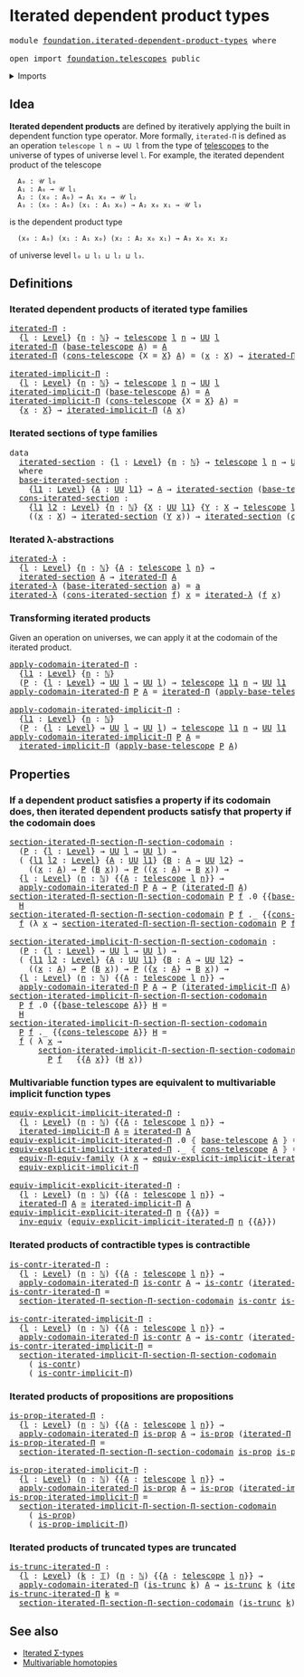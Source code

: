 # Iterated dependent product types

<pre class="Agda"><a id="45" class="Keyword">module</a> <a id="52" href="foundation.iterated-dependent-product-types.html" class="Module">foundation.iterated-dependent-product-types</a> <a id="96" class="Keyword">where</a>

<a id="103" class="Keyword">open</a> <a id="108" class="Keyword">import</a> <a id="115" href="foundation.telescopes.html" class="Module">foundation.telescopes</a> <a id="137" class="Keyword">public</a>
</pre>
<details><summary>Imports</summary>

<pre class="Agda"><a id="194" class="Keyword">open</a> <a id="199" class="Keyword">import</a> <a id="206" href="elementary-number-theory.natural-numbers.html" class="Module">elementary-number-theory.natural-numbers</a>

<a id="248" class="Keyword">open</a> <a id="253" class="Keyword">import</a> <a id="260" href="foundation.implicit-function-types.html" class="Module">foundation.implicit-function-types</a>
<a id="295" class="Keyword">open</a> <a id="300" class="Keyword">import</a> <a id="307" href="foundation.universe-levels.html" class="Module">foundation.universe-levels</a>

<a id="335" class="Keyword">open</a> <a id="340" class="Keyword">import</a> <a id="347" href="foundation-core.contractible-types.html" class="Module">foundation-core.contractible-types</a>
<a id="382" class="Keyword">open</a> <a id="387" class="Keyword">import</a> <a id="394" href="foundation-core.equivalences.html" class="Module">foundation-core.equivalences</a>
<a id="423" class="Keyword">open</a> <a id="428" class="Keyword">import</a> <a id="435" href="foundation-core.functoriality-dependent-function-types.html" class="Module">foundation-core.functoriality-dependent-function-types</a>
<a id="490" class="Keyword">open</a> <a id="495" class="Keyword">import</a> <a id="502" href="foundation-core.propositions.html" class="Module">foundation-core.propositions</a>
<a id="531" class="Keyword">open</a> <a id="536" class="Keyword">import</a> <a id="543" href="foundation-core.truncated-types.html" class="Module">foundation-core.truncated-types</a>
<a id="575" class="Keyword">open</a> <a id="580" class="Keyword">import</a> <a id="587" href="foundation-core.truncation-levels.html" class="Module">foundation-core.truncation-levels</a>
</pre>
</details>

## Idea

**Iterated dependent products** are defined by iteratively applying the built in
dependent function type operator. More formally, `iterated-Π` is defined as an
operation `telescope l n → UU l` from the type of
[telescopes](foundation.telescopes.md) to the universe of types of universe
level `l`. For example, the iterated dependent product of the telescope

```text
  A₀ : 𝒰 l₀
  A₁ : A₀ → 𝒰 l₁
  A₂ : (x₀ : A₀) → A₁ x₀ → 𝒰 l₂
  A₃ : (x₀ : A₀) (x₁ : A₁ x₀) → A₂ x₀ x₁ → 𝒰 l₃
```

is the dependent product type

```text
  (x₀ : A₀) (x₁ : A₁ x₀) (x₂ : A₂ x₀ x₁) → A₃ x₀ x₁ x₂
```

of universe level `l₀ ⊔ l₁ ⊔ l₂ ⊔ l₃`.

## Definitions

### Iterated dependent products of iterated type families

<pre class="Agda"><a id="iterated-Π"></a><a id="1350" href="foundation.iterated-dependent-product-types.html#1350" class="Function">iterated-Π</a> <a id="1361" class="Symbol">:</a>
  <a id="1365" class="Symbol">{</a><a id="1366" href="foundation.iterated-dependent-product-types.html#1366" class="Bound">l</a> <a id="1368" class="Symbol">:</a> <a id="1370" href="Agda.Primitive.html#742" class="Postulate">Level</a><a id="1375" class="Symbol">}</a> <a id="1377" class="Symbol">{</a><a id="1378" href="foundation.iterated-dependent-product-types.html#1378" class="Bound">n</a> <a id="1380" class="Symbol">:</a> <a id="1382" href="elementary-number-theory.natural-numbers.html#732" class="Datatype">ℕ</a><a id="1383" class="Symbol">}</a> <a id="1385" class="Symbol">→</a> <a id="1387" href="foundation.telescopes.html#1261" class="Datatype">telescope</a> <a id="1397" href="foundation.iterated-dependent-product-types.html#1366" class="Bound">l</a> <a id="1399" href="foundation.iterated-dependent-product-types.html#1378" class="Bound">n</a> <a id="1401" class="Symbol">→</a> <a id="1403" href="Agda.Primitive.html#388" class="Primitive">UU</a> <a id="1406" href="foundation.iterated-dependent-product-types.html#1366" class="Bound">l</a>
<a id="1408" href="foundation.iterated-dependent-product-types.html#1350" class="Function">iterated-Π</a> <a id="1419" class="Symbol">(</a><a id="1420" href="foundation.telescopes.html#1305" class="InductiveConstructor">base-telescope</a> <a id="1435" href="foundation.iterated-dependent-product-types.html#1435" class="Bound">A</a><a id="1436" class="Symbol">)</a> <a id="1438" class="Symbol">=</a> <a id="1440" href="foundation.iterated-dependent-product-types.html#1435" class="Bound">A</a>
<a id="1442" href="foundation.iterated-dependent-product-types.html#1350" class="Function">iterated-Π</a> <a id="1453" class="Symbol">(</a><a id="1454" href="foundation.telescopes.html#1366" class="InductiveConstructor">cons-telescope</a> <a id="1469" class="Symbol">{</a><a id="1470" class="Argument">X</a> <a id="1472" class="Symbol">=</a> <a id="1474" href="foundation.iterated-dependent-product-types.html#1474" class="Bound">X</a><a id="1475" class="Symbol">}</a> <a id="1477" href="foundation.iterated-dependent-product-types.html#1477" class="Bound">A</a><a id="1478" class="Symbol">)</a> <a id="1480" class="Symbol">=</a> <a id="1482" class="Symbol">(</a><a id="1483" href="foundation.iterated-dependent-product-types.html#1483" class="Bound">x</a> <a id="1485" class="Symbol">:</a> <a id="1487" href="foundation.iterated-dependent-product-types.html#1474" class="Bound">X</a><a id="1488" class="Symbol">)</a> <a id="1490" class="Symbol">→</a> <a id="1492" href="foundation.iterated-dependent-product-types.html#1350" class="Function">iterated-Π</a> <a id="1503" class="Symbol">(</a><a id="1504" href="foundation.iterated-dependent-product-types.html#1477" class="Bound">A</a> <a id="1506" href="foundation.iterated-dependent-product-types.html#1483" class="Bound">x</a><a id="1507" class="Symbol">)</a>

<a id="iterated-implicit-Π"></a><a id="1510" href="foundation.iterated-dependent-product-types.html#1510" class="Function">iterated-implicit-Π</a> <a id="1530" class="Symbol">:</a>
  <a id="1534" class="Symbol">{</a><a id="1535" href="foundation.iterated-dependent-product-types.html#1535" class="Bound">l</a> <a id="1537" class="Symbol">:</a> <a id="1539" href="Agda.Primitive.html#742" class="Postulate">Level</a><a id="1544" class="Symbol">}</a> <a id="1546" class="Symbol">{</a><a id="1547" href="foundation.iterated-dependent-product-types.html#1547" class="Bound">n</a> <a id="1549" class="Symbol">:</a> <a id="1551" href="elementary-number-theory.natural-numbers.html#732" class="Datatype">ℕ</a><a id="1552" class="Symbol">}</a> <a id="1554" class="Symbol">→</a> <a id="1556" href="foundation.telescopes.html#1261" class="Datatype">telescope</a> <a id="1566" href="foundation.iterated-dependent-product-types.html#1535" class="Bound">l</a> <a id="1568" href="foundation.iterated-dependent-product-types.html#1547" class="Bound">n</a> <a id="1570" class="Symbol">→</a> <a id="1572" href="Agda.Primitive.html#388" class="Primitive">UU</a> <a id="1575" href="foundation.iterated-dependent-product-types.html#1535" class="Bound">l</a>
<a id="1577" href="foundation.iterated-dependent-product-types.html#1510" class="Function">iterated-implicit-Π</a> <a id="1597" class="Symbol">(</a><a id="1598" href="foundation.telescopes.html#1305" class="InductiveConstructor">base-telescope</a> <a id="1613" href="foundation.iterated-dependent-product-types.html#1613" class="Bound">A</a><a id="1614" class="Symbol">)</a> <a id="1616" class="Symbol">=</a> <a id="1618" href="foundation.iterated-dependent-product-types.html#1613" class="Bound">A</a>
<a id="1620" href="foundation.iterated-dependent-product-types.html#1510" class="Function">iterated-implicit-Π</a> <a id="1640" class="Symbol">(</a><a id="1641" href="foundation.telescopes.html#1366" class="InductiveConstructor">cons-telescope</a> <a id="1656" class="Symbol">{</a><a id="1657" class="Argument">X</a> <a id="1659" class="Symbol">=</a> <a id="1661" href="foundation.iterated-dependent-product-types.html#1661" class="Bound">X</a><a id="1662" class="Symbol">}</a> <a id="1664" href="foundation.iterated-dependent-product-types.html#1664" class="Bound">A</a><a id="1665" class="Symbol">)</a> <a id="1667" class="Symbol">=</a>
  <a id="1671" class="Symbol">{</a><a id="1672" href="foundation.iterated-dependent-product-types.html#1672" class="Bound">x</a> <a id="1674" class="Symbol">:</a> <a id="1676" href="foundation.iterated-dependent-product-types.html#1661" class="Bound">X</a><a id="1677" class="Symbol">}</a> <a id="1679" class="Symbol">→</a> <a id="1681" href="foundation.iterated-dependent-product-types.html#1510" class="Function">iterated-implicit-Π</a> <a id="1701" class="Symbol">(</a><a id="1702" href="foundation.iterated-dependent-product-types.html#1664" class="Bound">A</a> <a id="1704" href="foundation.iterated-dependent-product-types.html#1672" class="Bound">x</a><a id="1705" class="Symbol">)</a>
</pre>
### Iterated sections of type families

<pre class="Agda"><a id="1760" class="Keyword">data</a>
  <a id="iterated-section"></a><a id="1767" href="foundation.iterated-dependent-product-types.html#1767" class="Datatype">iterated-section</a> <a id="1784" class="Symbol">:</a> <a id="1786" class="Symbol">{</a><a id="1787" href="foundation.iterated-dependent-product-types.html#1787" class="Bound">l</a> <a id="1789" class="Symbol">:</a> <a id="1791" href="Agda.Primitive.html#742" class="Postulate">Level</a><a id="1796" class="Symbol">}</a> <a id="1798" class="Symbol">{</a><a id="1799" href="foundation.iterated-dependent-product-types.html#1799" class="Bound">n</a> <a id="1801" class="Symbol">:</a> <a id="1803" href="elementary-number-theory.natural-numbers.html#732" class="Datatype">ℕ</a><a id="1804" class="Symbol">}</a> <a id="1806" class="Symbol">→</a> <a id="1808" href="foundation.telescopes.html#1261" class="Datatype">telescope</a> <a id="1818" href="foundation.iterated-dependent-product-types.html#1787" class="Bound">l</a> <a id="1820" href="foundation.iterated-dependent-product-types.html#1799" class="Bound">n</a> <a id="1822" class="Symbol">→</a> <a id="1824" href="Agda.Primitive.html#512" class="Primitive">UUω</a>
  <a id="1830" class="Keyword">where</a>
  <a id="iterated-section.base-iterated-section"></a><a id="1838" href="foundation.iterated-dependent-product-types.html#1838" class="InductiveConstructor">base-iterated-section</a> <a id="1860" class="Symbol">:</a>
    <a id="1866" class="Symbol">{</a><a id="1867" href="foundation.iterated-dependent-product-types.html#1867" class="Bound">l1</a> <a id="1870" class="Symbol">:</a> <a id="1872" href="Agda.Primitive.html#742" class="Postulate">Level</a><a id="1877" class="Symbol">}</a> <a id="1879" class="Symbol">{</a><a id="1880" href="foundation.iterated-dependent-product-types.html#1880" class="Bound">A</a> <a id="1882" class="Symbol">:</a> <a id="1884" href="Agda.Primitive.html#388" class="Primitive">UU</a> <a id="1887" href="foundation.iterated-dependent-product-types.html#1867" class="Bound">l1</a><a id="1889" class="Symbol">}</a> <a id="1891" class="Symbol">→</a> <a id="1893" href="foundation.iterated-dependent-product-types.html#1880" class="Bound">A</a> <a id="1895" class="Symbol">→</a> <a id="1897" href="foundation.iterated-dependent-product-types.html#1767" class="Datatype">iterated-section</a> <a id="1914" class="Symbol">(</a><a id="1915" href="foundation.telescopes.html#1305" class="InductiveConstructor">base-telescope</a> <a id="1930" href="foundation.iterated-dependent-product-types.html#1880" class="Bound">A</a><a id="1931" class="Symbol">)</a>
  <a id="iterated-section.cons-iterated-section"></a><a id="1935" href="foundation.iterated-dependent-product-types.html#1935" class="InductiveConstructor">cons-iterated-section</a> <a id="1957" class="Symbol">:</a>
    <a id="1963" class="Symbol">{</a><a id="1964" href="foundation.iterated-dependent-product-types.html#1964" class="Bound">l1</a> <a id="1967" href="foundation.iterated-dependent-product-types.html#1967" class="Bound">l2</a> <a id="1970" class="Symbol">:</a> <a id="1972" href="Agda.Primitive.html#742" class="Postulate">Level</a><a id="1977" class="Symbol">}</a> <a id="1979" class="Symbol">{</a><a id="1980" href="foundation.iterated-dependent-product-types.html#1980" class="Bound">n</a> <a id="1982" class="Symbol">:</a> <a id="1984" href="elementary-number-theory.natural-numbers.html#732" class="Datatype">ℕ</a><a id="1985" class="Symbol">}</a> <a id="1987" class="Symbol">{</a><a id="1988" href="foundation.iterated-dependent-product-types.html#1988" class="Bound">X</a> <a id="1990" class="Symbol">:</a> <a id="1992" href="Agda.Primitive.html#388" class="Primitive">UU</a> <a id="1995" href="foundation.iterated-dependent-product-types.html#1964" class="Bound">l1</a><a id="1997" class="Symbol">}</a> <a id="1999" class="Symbol">{</a><a id="2000" href="foundation.iterated-dependent-product-types.html#2000" class="Bound">Y</a> <a id="2002" class="Symbol">:</a> <a id="2004" href="foundation.iterated-dependent-product-types.html#1988" class="Bound">X</a> <a id="2006" class="Symbol">→</a> <a id="2008" href="foundation.telescopes.html#1261" class="Datatype">telescope</a> <a id="2018" href="foundation.iterated-dependent-product-types.html#1967" class="Bound">l2</a> <a id="2021" href="foundation.iterated-dependent-product-types.html#1980" class="Bound">n</a><a id="2022" class="Symbol">}</a> <a id="2024" class="Symbol">→</a>
    <a id="2030" class="Symbol">((</a><a id="2032" href="foundation.iterated-dependent-product-types.html#2032" class="Bound">x</a> <a id="2034" class="Symbol">:</a> <a id="2036" href="foundation.iterated-dependent-product-types.html#1988" class="Bound">X</a><a id="2037" class="Symbol">)</a> <a id="2039" class="Symbol">→</a> <a id="2041" href="foundation.iterated-dependent-product-types.html#1767" class="Datatype">iterated-section</a> <a id="2058" class="Symbol">(</a><a id="2059" href="foundation.iterated-dependent-product-types.html#2000" class="Bound">Y</a> <a id="2061" href="foundation.iterated-dependent-product-types.html#2032" class="Bound">x</a><a id="2062" class="Symbol">))</a> <a id="2065" class="Symbol">→</a> <a id="2067" href="foundation.iterated-dependent-product-types.html#1767" class="Datatype">iterated-section</a> <a id="2084" class="Symbol">(</a><a id="2085" href="foundation.telescopes.html#1366" class="InductiveConstructor">cons-telescope</a> <a id="2100" href="foundation.iterated-dependent-product-types.html#2000" class="Bound">Y</a><a id="2101" class="Symbol">)</a>
</pre>
### Iterated λ-abstractions

<pre class="Agda"><a id="iterated-λ"></a><a id="2145" href="foundation.iterated-dependent-product-types.html#2145" class="Function">iterated-λ</a> <a id="2156" class="Symbol">:</a>
  <a id="2160" class="Symbol">{</a><a id="2161" href="foundation.iterated-dependent-product-types.html#2161" class="Bound">l</a> <a id="2163" class="Symbol">:</a> <a id="2165" href="Agda.Primitive.html#742" class="Postulate">Level</a><a id="2170" class="Symbol">}</a> <a id="2172" class="Symbol">{</a><a id="2173" href="foundation.iterated-dependent-product-types.html#2173" class="Bound">n</a> <a id="2175" class="Symbol">:</a> <a id="2177" href="elementary-number-theory.natural-numbers.html#732" class="Datatype">ℕ</a><a id="2178" class="Symbol">}</a> <a id="2180" class="Symbol">{</a><a id="2181" href="foundation.iterated-dependent-product-types.html#2181" class="Bound">A</a> <a id="2183" class="Symbol">:</a> <a id="2185" href="foundation.telescopes.html#1261" class="Datatype">telescope</a> <a id="2195" href="foundation.iterated-dependent-product-types.html#2161" class="Bound">l</a> <a id="2197" href="foundation.iterated-dependent-product-types.html#2173" class="Bound">n</a><a id="2198" class="Symbol">}</a> <a id="2200" class="Symbol">→</a>
  <a id="2204" href="foundation.iterated-dependent-product-types.html#1767" class="Datatype">iterated-section</a> <a id="2221" href="foundation.iterated-dependent-product-types.html#2181" class="Bound">A</a> <a id="2223" class="Symbol">→</a> <a id="2225" href="foundation.iterated-dependent-product-types.html#1350" class="Function">iterated-Π</a> <a id="2236" href="foundation.iterated-dependent-product-types.html#2181" class="Bound">A</a>
<a id="2238" href="foundation.iterated-dependent-product-types.html#2145" class="Function">iterated-λ</a> <a id="2249" class="Symbol">(</a><a id="2250" href="foundation.iterated-dependent-product-types.html#1838" class="InductiveConstructor">base-iterated-section</a> <a id="2272" href="foundation.iterated-dependent-product-types.html#2272" class="Bound">a</a><a id="2273" class="Symbol">)</a> <a id="2275" class="Symbol">=</a> <a id="2277" href="foundation.iterated-dependent-product-types.html#2272" class="Bound">a</a>
<a id="2279" href="foundation.iterated-dependent-product-types.html#2145" class="Function">iterated-λ</a> <a id="2290" class="Symbol">(</a><a id="2291" href="foundation.iterated-dependent-product-types.html#1935" class="InductiveConstructor">cons-iterated-section</a> <a id="2313" href="foundation.iterated-dependent-product-types.html#2313" class="Bound">f</a><a id="2314" class="Symbol">)</a> <a id="2316" href="foundation.iterated-dependent-product-types.html#2316" class="Bound">x</a> <a id="2318" class="Symbol">=</a> <a id="2320" href="foundation.iterated-dependent-product-types.html#2145" class="Function">iterated-λ</a> <a id="2331" class="Symbol">(</a><a id="2332" href="foundation.iterated-dependent-product-types.html#2313" class="Bound">f</a> <a id="2334" href="foundation.iterated-dependent-product-types.html#2316" class="Bound">x</a><a id="2335" class="Symbol">)</a>
</pre>
### Transforming iterated products

Given an operation on universes, we can apply it at the codomain of the iterated
product.

<pre class="Agda"><a id="apply-codomain-iterated-Π"></a><a id="2477" href="foundation.iterated-dependent-product-types.html#2477" class="Function">apply-codomain-iterated-Π</a> <a id="2503" class="Symbol">:</a>
  <a id="2507" class="Symbol">{</a><a id="2508" href="foundation.iterated-dependent-product-types.html#2508" class="Bound">l1</a> <a id="2511" class="Symbol">:</a> <a id="2513" href="Agda.Primitive.html#742" class="Postulate">Level</a><a id="2518" class="Symbol">}</a> <a id="2520" class="Symbol">{</a><a id="2521" href="foundation.iterated-dependent-product-types.html#2521" class="Bound">n</a> <a id="2523" class="Symbol">:</a> <a id="2525" href="elementary-number-theory.natural-numbers.html#732" class="Datatype">ℕ</a><a id="2526" class="Symbol">}</a>
  <a id="2530" class="Symbol">(</a><a id="2531" href="foundation.iterated-dependent-product-types.html#2531" class="Bound">P</a> <a id="2533" class="Symbol">:</a> <a id="2535" class="Symbol">{</a><a id="2536" href="foundation.iterated-dependent-product-types.html#2536" class="Bound">l</a> <a id="2538" class="Symbol">:</a> <a id="2540" href="Agda.Primitive.html#742" class="Postulate">Level</a><a id="2545" class="Symbol">}</a> <a id="2547" class="Symbol">→</a> <a id="2549" href="Agda.Primitive.html#388" class="Primitive">UU</a> <a id="2552" href="foundation.iterated-dependent-product-types.html#2536" class="Bound">l</a> <a id="2554" class="Symbol">→</a> <a id="2556" href="Agda.Primitive.html#388" class="Primitive">UU</a> <a id="2559" href="foundation.iterated-dependent-product-types.html#2536" class="Bound">l</a><a id="2560" class="Symbol">)</a> <a id="2562" class="Symbol">→</a> <a id="2564" href="foundation.telescopes.html#1261" class="Datatype">telescope</a> <a id="2574" href="foundation.iterated-dependent-product-types.html#2508" class="Bound">l1</a> <a id="2577" href="foundation.iterated-dependent-product-types.html#2521" class="Bound">n</a> <a id="2579" class="Symbol">→</a> <a id="2581" href="Agda.Primitive.html#388" class="Primitive">UU</a> <a id="2584" href="foundation.iterated-dependent-product-types.html#2508" class="Bound">l1</a>
<a id="2587" href="foundation.iterated-dependent-product-types.html#2477" class="Function">apply-codomain-iterated-Π</a> <a id="2613" href="foundation.iterated-dependent-product-types.html#2613" class="Bound">P</a> <a id="2615" href="foundation.iterated-dependent-product-types.html#2615" class="Bound">A</a> <a id="2617" class="Symbol">=</a> <a id="2619" href="foundation.iterated-dependent-product-types.html#1350" class="Function">iterated-Π</a> <a id="2630" class="Symbol">(</a><a id="2631" href="foundation.telescopes.html#2545" class="Function">apply-base-telescope</a> <a id="2652" href="foundation.iterated-dependent-product-types.html#2613" class="Bound">P</a> <a id="2654" href="foundation.iterated-dependent-product-types.html#2615" class="Bound">A</a><a id="2655" class="Symbol">)</a>

<a id="apply-codomain-iterated-implicit-Π"></a><a id="2658" href="foundation.iterated-dependent-product-types.html#2658" class="Function">apply-codomain-iterated-implicit-Π</a> <a id="2693" class="Symbol">:</a>
  <a id="2697" class="Symbol">{</a><a id="2698" href="foundation.iterated-dependent-product-types.html#2698" class="Bound">l1</a> <a id="2701" class="Symbol">:</a> <a id="2703" href="Agda.Primitive.html#742" class="Postulate">Level</a><a id="2708" class="Symbol">}</a> <a id="2710" class="Symbol">{</a><a id="2711" href="foundation.iterated-dependent-product-types.html#2711" class="Bound">n</a> <a id="2713" class="Symbol">:</a> <a id="2715" href="elementary-number-theory.natural-numbers.html#732" class="Datatype">ℕ</a><a id="2716" class="Symbol">}</a>
  <a id="2720" class="Symbol">(</a><a id="2721" href="foundation.iterated-dependent-product-types.html#2721" class="Bound">P</a> <a id="2723" class="Symbol">:</a> <a id="2725" class="Symbol">{</a><a id="2726" href="foundation.iterated-dependent-product-types.html#2726" class="Bound">l</a> <a id="2728" class="Symbol">:</a> <a id="2730" href="Agda.Primitive.html#742" class="Postulate">Level</a><a id="2735" class="Symbol">}</a> <a id="2737" class="Symbol">→</a> <a id="2739" href="Agda.Primitive.html#388" class="Primitive">UU</a> <a id="2742" href="foundation.iterated-dependent-product-types.html#2726" class="Bound">l</a> <a id="2744" class="Symbol">→</a> <a id="2746" href="Agda.Primitive.html#388" class="Primitive">UU</a> <a id="2749" href="foundation.iterated-dependent-product-types.html#2726" class="Bound">l</a><a id="2750" class="Symbol">)</a> <a id="2752" class="Symbol">→</a> <a id="2754" href="foundation.telescopes.html#1261" class="Datatype">telescope</a> <a id="2764" href="foundation.iterated-dependent-product-types.html#2698" class="Bound">l1</a> <a id="2767" href="foundation.iterated-dependent-product-types.html#2711" class="Bound">n</a> <a id="2769" class="Symbol">→</a> <a id="2771" href="Agda.Primitive.html#388" class="Primitive">UU</a> <a id="2774" href="foundation.iterated-dependent-product-types.html#2698" class="Bound">l1</a>
<a id="2777" href="foundation.iterated-dependent-product-types.html#2658" class="Function">apply-codomain-iterated-implicit-Π</a> <a id="2812" href="foundation.iterated-dependent-product-types.html#2812" class="Bound">P</a> <a id="2814" href="foundation.iterated-dependent-product-types.html#2814" class="Bound">A</a> <a id="2816" class="Symbol">=</a>
  <a id="2820" href="foundation.iterated-dependent-product-types.html#1510" class="Function">iterated-implicit-Π</a> <a id="2840" class="Symbol">(</a><a id="2841" href="foundation.telescopes.html#2545" class="Function">apply-base-telescope</a> <a id="2862" href="foundation.iterated-dependent-product-types.html#2812" class="Bound">P</a> <a id="2864" href="foundation.iterated-dependent-product-types.html#2814" class="Bound">A</a><a id="2865" class="Symbol">)</a>
</pre>
## Properties

### If a dependent product satisfies a property if its codomain does, then iterated dependent products satisfy that property if the codomain does

<pre class="Agda"><a id="section-iterated-Π-section-Π-section-codomain"></a><a id="3042" href="foundation.iterated-dependent-product-types.html#3042" class="Function">section-iterated-Π-section-Π-section-codomain</a> <a id="3088" class="Symbol">:</a>
  <a id="3092" class="Symbol">(</a><a id="3093" href="foundation.iterated-dependent-product-types.html#3093" class="Bound">P</a> <a id="3095" class="Symbol">:</a> <a id="3097" class="Symbol">{</a><a id="3098" href="foundation.iterated-dependent-product-types.html#3098" class="Bound">l</a> <a id="3100" class="Symbol">:</a> <a id="3102" href="Agda.Primitive.html#742" class="Postulate">Level</a><a id="3107" class="Symbol">}</a> <a id="3109" class="Symbol">→</a> <a id="3111" href="Agda.Primitive.html#388" class="Primitive">UU</a> <a id="3114" href="foundation.iterated-dependent-product-types.html#3098" class="Bound">l</a> <a id="3116" class="Symbol">→</a> <a id="3118" href="Agda.Primitive.html#388" class="Primitive">UU</a> <a id="3121" href="foundation.iterated-dependent-product-types.html#3098" class="Bound">l</a><a id="3122" class="Symbol">)</a> <a id="3124" class="Symbol">→</a>
  <a id="3128" class="Symbol">(</a> <a id="3130" class="Symbol">{</a><a id="3131" href="foundation.iterated-dependent-product-types.html#3131" class="Bound">l1</a> <a id="3134" href="foundation.iterated-dependent-product-types.html#3134" class="Bound">l2</a> <a id="3137" class="Symbol">:</a> <a id="3139" href="Agda.Primitive.html#742" class="Postulate">Level</a><a id="3144" class="Symbol">}</a> <a id="3146" class="Symbol">{</a><a id="3147" href="foundation.iterated-dependent-product-types.html#3147" class="Bound">A</a> <a id="3149" class="Symbol">:</a> <a id="3151" href="Agda.Primitive.html#388" class="Primitive">UU</a> <a id="3154" href="foundation.iterated-dependent-product-types.html#3131" class="Bound">l1</a><a id="3156" class="Symbol">}</a> <a id="3158" class="Symbol">{</a><a id="3159" href="foundation.iterated-dependent-product-types.html#3159" class="Bound">B</a> <a id="3161" class="Symbol">:</a> <a id="3163" href="foundation.iterated-dependent-product-types.html#3147" class="Bound">A</a> <a id="3165" class="Symbol">→</a> <a id="3167" href="Agda.Primitive.html#388" class="Primitive">UU</a> <a id="3170" href="foundation.iterated-dependent-product-types.html#3134" class="Bound">l2</a><a id="3172" class="Symbol">}</a> <a id="3174" class="Symbol">→</a>
    <a id="3180" class="Symbol">((</a><a id="3182" href="foundation.iterated-dependent-product-types.html#3182" class="Bound">x</a> <a id="3184" class="Symbol">:</a> <a id="3186" href="foundation.iterated-dependent-product-types.html#3147" class="Bound">A</a><a id="3187" class="Symbol">)</a> <a id="3189" class="Symbol">→</a> <a id="3191" href="foundation.iterated-dependent-product-types.html#3093" class="Bound">P</a> <a id="3193" class="Symbol">(</a><a id="3194" href="foundation.iterated-dependent-product-types.html#3159" class="Bound">B</a> <a id="3196" href="foundation.iterated-dependent-product-types.html#3182" class="Bound">x</a><a id="3197" class="Symbol">))</a> <a id="3200" class="Symbol">→</a> <a id="3202" href="foundation.iterated-dependent-product-types.html#3093" class="Bound">P</a> <a id="3204" class="Symbol">((</a><a id="3206" href="foundation.iterated-dependent-product-types.html#3206" class="Bound">x</a> <a id="3208" class="Symbol">:</a> <a id="3210" href="foundation.iterated-dependent-product-types.html#3147" class="Bound">A</a><a id="3211" class="Symbol">)</a> <a id="3213" class="Symbol">→</a> <a id="3215" href="foundation.iterated-dependent-product-types.html#3159" class="Bound">B</a> <a id="3217" href="foundation.iterated-dependent-product-types.html#3206" class="Bound">x</a><a id="3218" class="Symbol">))</a> <a id="3221" class="Symbol">→</a>
  <a id="3225" class="Symbol">{</a><a id="3226" href="foundation.iterated-dependent-product-types.html#3226" class="Bound">l</a> <a id="3228" class="Symbol">:</a> <a id="3230" href="Agda.Primitive.html#742" class="Postulate">Level</a><a id="3235" class="Symbol">}</a> <a id="3237" class="Symbol">(</a><a id="3238" href="foundation.iterated-dependent-product-types.html#3238" class="Bound">n</a> <a id="3240" class="Symbol">:</a> <a id="3242" href="elementary-number-theory.natural-numbers.html#732" class="Datatype">ℕ</a><a id="3243" class="Symbol">)</a> <a id="3245" class="Symbol">{{</a><a id="3247" href="foundation.iterated-dependent-product-types.html#3247" class="Bound">A</a> <a id="3249" class="Symbol">:</a> <a id="3251" href="foundation.telescopes.html#1261" class="Datatype">telescope</a> <a id="3261" href="foundation.iterated-dependent-product-types.html#3226" class="Bound">l</a> <a id="3263" href="foundation.iterated-dependent-product-types.html#3238" class="Bound">n</a><a id="3264" class="Symbol">}}</a> <a id="3267" class="Symbol">→</a>
  <a id="3271" href="foundation.iterated-dependent-product-types.html#2477" class="Function">apply-codomain-iterated-Π</a> <a id="3297" href="foundation.iterated-dependent-product-types.html#3093" class="Bound">P</a> <a id="3299" href="foundation.iterated-dependent-product-types.html#3247" class="Bound">A</a> <a id="3301" class="Symbol">→</a> <a id="3303" href="foundation.iterated-dependent-product-types.html#3093" class="Bound">P</a> <a id="3305" class="Symbol">(</a><a id="3306" href="foundation.iterated-dependent-product-types.html#1350" class="Function">iterated-Π</a> <a id="3317" href="foundation.iterated-dependent-product-types.html#3247" class="Bound">A</a><a id="3318" class="Symbol">)</a>
<a id="3320" href="foundation.iterated-dependent-product-types.html#3042" class="Function">section-iterated-Π-section-Π-section-codomain</a> <a id="3366" href="foundation.iterated-dependent-product-types.html#3366" class="Bound">P</a> <a id="3368" href="foundation.iterated-dependent-product-types.html#3368" class="Bound">f</a> <a id="3370" class="DottedPattern Symbol">.</a><a id="3371" class="DottedPattern Number">0</a> <a id="3373" class="Symbol">{{</a><a id="3375" href="foundation.telescopes.html#1305" class="InductiveConstructor">base-telescope</a> <a id="3390" href="foundation.iterated-dependent-product-types.html#3390" class="Bound">A</a><a id="3391" class="Symbol">}}</a> <a id="3394" href="foundation.iterated-dependent-product-types.html#3394" class="Bound">H</a> <a id="3396" class="Symbol">=</a>
  <a id="3400" href="foundation.iterated-dependent-product-types.html#3394" class="Bound">H</a>
<a id="3402" href="foundation.iterated-dependent-product-types.html#3042" class="Function">section-iterated-Π-section-Π-section-codomain</a> <a id="3448" href="foundation.iterated-dependent-product-types.html#3448" class="Bound">P</a> <a id="3450" href="foundation.iterated-dependent-product-types.html#3450" class="Bound">f</a> <a id="3452" class="DottedPattern Symbol">._</a> <a id="3455" class="Symbol">{{</a><a id="3457" href="foundation.telescopes.html#1366" class="InductiveConstructor">cons-telescope</a> <a id="3472" href="foundation.iterated-dependent-product-types.html#3472" class="Bound">A</a><a id="3473" class="Symbol">}}</a> <a id="3476" href="foundation.iterated-dependent-product-types.html#3476" class="Bound">H</a> <a id="3478" class="Symbol">=</a>
  <a id="3482" href="foundation.iterated-dependent-product-types.html#3450" class="Bound">f</a> <a id="3484" class="Symbol">(λ</a> <a id="3487" href="foundation.iterated-dependent-product-types.html#3487" class="Bound">x</a> <a id="3489" class="Symbol">→</a> <a id="3491" href="foundation.iterated-dependent-product-types.html#3042" class="Function">section-iterated-Π-section-Π-section-codomain</a> <a id="3537" href="foundation.iterated-dependent-product-types.html#3448" class="Bound">P</a> <a id="3539" href="foundation.iterated-dependent-product-types.html#3450" class="Bound">f</a> <a id="3541" class="Symbol">_</a> <a id="3543" class="Symbol">{{</a><a id="3545" href="foundation.iterated-dependent-product-types.html#3472" class="Bound">A</a> <a id="3547" href="foundation.iterated-dependent-product-types.html#3487" class="Bound">x</a><a id="3548" class="Symbol">}}</a> <a id="3551" class="Symbol">(</a><a id="3552" href="foundation.iterated-dependent-product-types.html#3476" class="Bound">H</a> <a id="3554" href="foundation.iterated-dependent-product-types.html#3487" class="Bound">x</a><a id="3555" class="Symbol">))</a>

<a id="section-iterated-implicit-Π-section-Π-section-codomain"></a><a id="3559" href="foundation.iterated-dependent-product-types.html#3559" class="Function">section-iterated-implicit-Π-section-Π-section-codomain</a> <a id="3614" class="Symbol">:</a>
  <a id="3618" class="Symbol">(</a><a id="3619" href="foundation.iterated-dependent-product-types.html#3619" class="Bound">P</a> <a id="3621" class="Symbol">:</a> <a id="3623" class="Symbol">{</a><a id="3624" href="foundation.iterated-dependent-product-types.html#3624" class="Bound">l</a> <a id="3626" class="Symbol">:</a> <a id="3628" href="Agda.Primitive.html#742" class="Postulate">Level</a><a id="3633" class="Symbol">}</a> <a id="3635" class="Symbol">→</a> <a id="3637" href="Agda.Primitive.html#388" class="Primitive">UU</a> <a id="3640" href="foundation.iterated-dependent-product-types.html#3624" class="Bound">l</a> <a id="3642" class="Symbol">→</a> <a id="3644" href="Agda.Primitive.html#388" class="Primitive">UU</a> <a id="3647" href="foundation.iterated-dependent-product-types.html#3624" class="Bound">l</a><a id="3648" class="Symbol">)</a> <a id="3650" class="Symbol">→</a>
  <a id="3654" class="Symbol">(</a> <a id="3656" class="Symbol">{</a><a id="3657" href="foundation.iterated-dependent-product-types.html#3657" class="Bound">l1</a> <a id="3660" href="foundation.iterated-dependent-product-types.html#3660" class="Bound">l2</a> <a id="3663" class="Symbol">:</a> <a id="3665" href="Agda.Primitive.html#742" class="Postulate">Level</a><a id="3670" class="Symbol">}</a> <a id="3672" class="Symbol">{</a><a id="3673" href="foundation.iterated-dependent-product-types.html#3673" class="Bound">A</a> <a id="3675" class="Symbol">:</a> <a id="3677" href="Agda.Primitive.html#388" class="Primitive">UU</a> <a id="3680" href="foundation.iterated-dependent-product-types.html#3657" class="Bound">l1</a><a id="3682" class="Symbol">}</a> <a id="3684" class="Symbol">{</a><a id="3685" href="foundation.iterated-dependent-product-types.html#3685" class="Bound">B</a> <a id="3687" class="Symbol">:</a> <a id="3689" href="foundation.iterated-dependent-product-types.html#3673" class="Bound">A</a> <a id="3691" class="Symbol">→</a> <a id="3693" href="Agda.Primitive.html#388" class="Primitive">UU</a> <a id="3696" href="foundation.iterated-dependent-product-types.html#3660" class="Bound">l2</a><a id="3698" class="Symbol">}</a> <a id="3700" class="Symbol">→</a>
    <a id="3706" class="Symbol">((</a><a id="3708" href="foundation.iterated-dependent-product-types.html#3708" class="Bound">x</a> <a id="3710" class="Symbol">:</a> <a id="3712" href="foundation.iterated-dependent-product-types.html#3673" class="Bound">A</a><a id="3713" class="Symbol">)</a> <a id="3715" class="Symbol">→</a> <a id="3717" href="foundation.iterated-dependent-product-types.html#3619" class="Bound">P</a> <a id="3719" class="Symbol">(</a><a id="3720" href="foundation.iterated-dependent-product-types.html#3685" class="Bound">B</a> <a id="3722" href="foundation.iterated-dependent-product-types.html#3708" class="Bound">x</a><a id="3723" class="Symbol">))</a> <a id="3726" class="Symbol">→</a> <a id="3728" href="foundation.iterated-dependent-product-types.html#3619" class="Bound">P</a> <a id="3730" class="Symbol">({</a><a id="3732" href="foundation.iterated-dependent-product-types.html#3732" class="Bound">x</a> <a id="3734" class="Symbol">:</a> <a id="3736" href="foundation.iterated-dependent-product-types.html#3673" class="Bound">A</a><a id="3737" class="Symbol">}</a> <a id="3739" class="Symbol">→</a> <a id="3741" href="foundation.iterated-dependent-product-types.html#3685" class="Bound">B</a> <a id="3743" href="foundation.iterated-dependent-product-types.html#3732" class="Bound">x</a><a id="3744" class="Symbol">))</a> <a id="3747" class="Symbol">→</a>
  <a id="3751" class="Symbol">{</a><a id="3752" href="foundation.iterated-dependent-product-types.html#3752" class="Bound">l</a> <a id="3754" class="Symbol">:</a> <a id="3756" href="Agda.Primitive.html#742" class="Postulate">Level</a><a id="3761" class="Symbol">}</a> <a id="3763" class="Symbol">(</a><a id="3764" href="foundation.iterated-dependent-product-types.html#3764" class="Bound">n</a> <a id="3766" class="Symbol">:</a> <a id="3768" href="elementary-number-theory.natural-numbers.html#732" class="Datatype">ℕ</a><a id="3769" class="Symbol">)</a> <a id="3771" class="Symbol">{{</a><a id="3773" href="foundation.iterated-dependent-product-types.html#3773" class="Bound">A</a> <a id="3775" class="Symbol">:</a> <a id="3777" href="foundation.telescopes.html#1261" class="Datatype">telescope</a> <a id="3787" href="foundation.iterated-dependent-product-types.html#3752" class="Bound">l</a> <a id="3789" href="foundation.iterated-dependent-product-types.html#3764" class="Bound">n</a><a id="3790" class="Symbol">}}</a> <a id="3793" class="Symbol">→</a>
  <a id="3797" href="foundation.iterated-dependent-product-types.html#2477" class="Function">apply-codomain-iterated-Π</a> <a id="3823" href="foundation.iterated-dependent-product-types.html#3619" class="Bound">P</a> <a id="3825" href="foundation.iterated-dependent-product-types.html#3773" class="Bound">A</a> <a id="3827" class="Symbol">→</a> <a id="3829" href="foundation.iterated-dependent-product-types.html#3619" class="Bound">P</a> <a id="3831" class="Symbol">(</a><a id="3832" href="foundation.iterated-dependent-product-types.html#1510" class="Function">iterated-implicit-Π</a> <a id="3852" href="foundation.iterated-dependent-product-types.html#3773" class="Bound">A</a><a id="3853" class="Symbol">)</a>
<a id="3855" href="foundation.iterated-dependent-product-types.html#3559" class="Function">section-iterated-implicit-Π-section-Π-section-codomain</a>
  <a id="3912" href="foundation.iterated-dependent-product-types.html#3912" class="Bound">P</a> <a id="3914" href="foundation.iterated-dependent-product-types.html#3914" class="Bound">f</a> <a id="3916" class="DottedPattern Symbol">.</a><a id="3917" class="DottedPattern Number">0</a> <a id="3919" class="Symbol">{{</a><a id="3921" href="foundation.telescopes.html#1305" class="InductiveConstructor">base-telescope</a> <a id="3936" href="foundation.iterated-dependent-product-types.html#3936" class="Bound">A</a><a id="3937" class="Symbol">}}</a> <a id="3940" href="foundation.iterated-dependent-product-types.html#3940" class="Bound">H</a> <a id="3942" class="Symbol">=</a>
  <a id="3946" href="foundation.iterated-dependent-product-types.html#3940" class="Bound">H</a>
<a id="3948" href="foundation.iterated-dependent-product-types.html#3559" class="Function">section-iterated-implicit-Π-section-Π-section-codomain</a>
  <a id="4005" href="foundation.iterated-dependent-product-types.html#4005" class="Bound">P</a> <a id="4007" href="foundation.iterated-dependent-product-types.html#4007" class="Bound">f</a> <a id="4009" class="DottedPattern Symbol">._</a> <a id="4012" class="Symbol">{{</a><a id="4014" href="foundation.telescopes.html#1366" class="InductiveConstructor">cons-telescope</a> <a id="4029" href="foundation.iterated-dependent-product-types.html#4029" class="Bound">A</a><a id="4030" class="Symbol">}}</a> <a id="4033" href="foundation.iterated-dependent-product-types.html#4033" class="Bound">H</a> <a id="4035" class="Symbol">=</a>
  <a id="4039" href="foundation.iterated-dependent-product-types.html#4007" class="Bound">f</a> <a id="4041" class="Symbol">(</a> <a id="4043" class="Symbol">λ</a> <a id="4045" href="foundation.iterated-dependent-product-types.html#4045" class="Bound">x</a> <a id="4047" class="Symbol">→</a>
      <a id="4055" href="foundation.iterated-dependent-product-types.html#3559" class="Function">section-iterated-implicit-Π-section-Π-section-codomain</a>
        <a id="4118" href="foundation.iterated-dependent-product-types.html#4005" class="Bound">P</a> <a id="4120" href="foundation.iterated-dependent-product-types.html#4007" class="Bound">f</a> <a id="4122" class="Symbol">_</a> <a id="4124" class="Symbol">{{</a><a id="4126" href="foundation.iterated-dependent-product-types.html#4029" class="Bound">A</a> <a id="4128" href="foundation.iterated-dependent-product-types.html#4045" class="Bound">x</a><a id="4129" class="Symbol">}}</a> <a id="4132" class="Symbol">(</a><a id="4133" href="foundation.iterated-dependent-product-types.html#4033" class="Bound">H</a> <a id="4135" href="foundation.iterated-dependent-product-types.html#4045" class="Bound">x</a><a id="4136" class="Symbol">))</a>
</pre>
### Multivariable function types are equivalent to multivariable implicit function types

<pre class="Agda"><a id="equiv-explicit-implicit-iterated-Π"></a><a id="4242" href="foundation.iterated-dependent-product-types.html#4242" class="Function">equiv-explicit-implicit-iterated-Π</a> <a id="4277" class="Symbol">:</a>
  <a id="4281" class="Symbol">{</a><a id="4282" href="foundation.iterated-dependent-product-types.html#4282" class="Bound">l</a> <a id="4284" class="Symbol">:</a> <a id="4286" href="Agda.Primitive.html#742" class="Postulate">Level</a><a id="4291" class="Symbol">}</a> <a id="4293" class="Symbol">(</a><a id="4294" href="foundation.iterated-dependent-product-types.html#4294" class="Bound">n</a> <a id="4296" class="Symbol">:</a> <a id="4298" href="elementary-number-theory.natural-numbers.html#732" class="Datatype">ℕ</a><a id="4299" class="Symbol">)</a> <a id="4301" class="Symbol">{{</a><a id="4303" href="foundation.iterated-dependent-product-types.html#4303" class="Bound">A</a> <a id="4305" class="Symbol">:</a> <a id="4307" href="foundation.telescopes.html#1261" class="Datatype">telescope</a> <a id="4317" href="foundation.iterated-dependent-product-types.html#4282" class="Bound">l</a> <a id="4319" href="foundation.iterated-dependent-product-types.html#4294" class="Bound">n</a><a id="4320" class="Symbol">}}</a> <a id="4323" class="Symbol">→</a>
  <a id="4327" href="foundation.iterated-dependent-product-types.html#1510" class="Function">iterated-implicit-Π</a> <a id="4347" href="foundation.iterated-dependent-product-types.html#4303" class="Bound">A</a> <a id="4349" href="foundation-core.equivalences.html#2669" class="Function Operator">≃</a> <a id="4351" href="foundation.iterated-dependent-product-types.html#1350" class="Function">iterated-Π</a> <a id="4362" href="foundation.iterated-dependent-product-types.html#4303" class="Bound">A</a>
<a id="4364" href="foundation.iterated-dependent-product-types.html#4242" class="Function">equiv-explicit-implicit-iterated-Π</a> <a id="4399" class="DottedPattern Symbol">.</a><a id="4400" class="DottedPattern Number">0</a> <a id="4402" class="Symbol">⦃</a> <a id="4404" href="foundation.telescopes.html#1305" class="InductiveConstructor">base-telescope</a> <a id="4419" href="foundation.iterated-dependent-product-types.html#4419" class="Bound">A</a> <a id="4421" class="Symbol">⦄</a> <a id="4423" class="Symbol">=</a> <a id="4425" href="foundation-core.equivalences.html#4037" class="Function">id-equiv</a>
<a id="4434" href="foundation.iterated-dependent-product-types.html#4242" class="Function">equiv-explicit-implicit-iterated-Π</a> <a id="4469" class="DottedPattern Symbol">._</a> <a id="4472" class="Symbol">⦃</a> <a id="4474" href="foundation.telescopes.html#1366" class="InductiveConstructor">cons-telescope</a> <a id="4489" href="foundation.iterated-dependent-product-types.html#4489" class="Bound">A</a> <a id="4491" class="Symbol">⦄</a> <a id="4493" class="Symbol">=</a>
  <a id="4497" href="foundation-core.functoriality-dependent-function-types.html#2524" class="Function">equiv-Π-equiv-family</a> <a id="4518" class="Symbol">(λ</a> <a id="4521" href="foundation.iterated-dependent-product-types.html#4521" class="Bound">x</a> <a id="4523" class="Symbol">→</a> <a id="4525" href="foundation.iterated-dependent-product-types.html#4242" class="Function">equiv-explicit-implicit-iterated-Π</a> <a id="4560" class="Symbol">_</a> <a id="4562" class="Symbol">{{</a><a id="4564" href="foundation.iterated-dependent-product-types.html#4489" class="Bound">A</a> <a id="4566" href="foundation.iterated-dependent-product-types.html#4521" class="Bound">x</a><a id="4567" class="Symbol">}})</a> <a id="4571" href="foundation-core.equivalences.html#12664" class="Function Operator">∘e</a>
  <a id="4576" href="foundation.implicit-function-types.html#1526" class="Function">equiv-explicit-implicit-Π</a>

<a id="equiv-implicit-explicit-iterated-Π"></a><a id="4603" href="foundation.iterated-dependent-product-types.html#4603" class="Function">equiv-implicit-explicit-iterated-Π</a> <a id="4638" class="Symbol">:</a>
  <a id="4642" class="Symbol">{</a><a id="4643" href="foundation.iterated-dependent-product-types.html#4643" class="Bound">l</a> <a id="4645" class="Symbol">:</a> <a id="4647" href="Agda.Primitive.html#742" class="Postulate">Level</a><a id="4652" class="Symbol">}</a> <a id="4654" class="Symbol">(</a><a id="4655" href="foundation.iterated-dependent-product-types.html#4655" class="Bound">n</a> <a id="4657" class="Symbol">:</a> <a id="4659" href="elementary-number-theory.natural-numbers.html#732" class="Datatype">ℕ</a><a id="4660" class="Symbol">)</a> <a id="4662" class="Symbol">{{</a><a id="4664" href="foundation.iterated-dependent-product-types.html#4664" class="Bound">A</a> <a id="4666" class="Symbol">:</a> <a id="4668" href="foundation.telescopes.html#1261" class="Datatype">telescope</a> <a id="4678" href="foundation.iterated-dependent-product-types.html#4643" class="Bound">l</a> <a id="4680" href="foundation.iterated-dependent-product-types.html#4655" class="Bound">n</a><a id="4681" class="Symbol">}}</a> <a id="4684" class="Symbol">→</a>
  <a id="4688" href="foundation.iterated-dependent-product-types.html#1350" class="Function">iterated-Π</a> <a id="4699" href="foundation.iterated-dependent-product-types.html#4664" class="Bound">A</a> <a id="4701" href="foundation-core.equivalences.html#2669" class="Function Operator">≃</a> <a id="4703" href="foundation.iterated-dependent-product-types.html#1510" class="Function">iterated-implicit-Π</a> <a id="4723" href="foundation.iterated-dependent-product-types.html#4664" class="Bound">A</a>
<a id="4725" href="foundation.iterated-dependent-product-types.html#4603" class="Function">equiv-implicit-explicit-iterated-Π</a> <a id="4760" href="foundation.iterated-dependent-product-types.html#4760" class="Bound">n</a> <a id="4762" class="Symbol">{{</a><a id="4764" href="foundation.iterated-dependent-product-types.html#4764" class="Bound">A</a><a id="4765" class="Symbol">}}</a> <a id="4768" class="Symbol">=</a>
  <a id="4772" href="foundation-core.equivalences.html#8468" class="Function">inv-equiv</a> <a id="4782" class="Symbol">(</a><a id="4783" href="foundation.iterated-dependent-product-types.html#4242" class="Function">equiv-explicit-implicit-iterated-Π</a> <a id="4818" href="foundation.iterated-dependent-product-types.html#4760" class="Bound">n</a> <a id="4820" class="Symbol">{{</a><a id="4822" href="foundation.iterated-dependent-product-types.html#4764" class="Bound">A</a><a id="4823" class="Symbol">}})</a>
</pre>
### Iterated products of contractible types is contractible

<pre class="Agda"><a id="is-contr-iterated-Π"></a><a id="4901" href="foundation.iterated-dependent-product-types.html#4901" class="Function">is-contr-iterated-Π</a> <a id="4921" class="Symbol">:</a>
  <a id="4925" class="Symbol">{</a><a id="4926" href="foundation.iterated-dependent-product-types.html#4926" class="Bound">l</a> <a id="4928" class="Symbol">:</a> <a id="4930" href="Agda.Primitive.html#742" class="Postulate">Level</a><a id="4935" class="Symbol">}</a> <a id="4937" class="Symbol">(</a><a id="4938" href="foundation.iterated-dependent-product-types.html#4938" class="Bound">n</a> <a id="4940" class="Symbol">:</a> <a id="4942" href="elementary-number-theory.natural-numbers.html#732" class="Datatype">ℕ</a><a id="4943" class="Symbol">)</a> <a id="4945" class="Symbol">{{</a><a id="4947" href="foundation.iterated-dependent-product-types.html#4947" class="Bound">A</a> <a id="4949" class="Symbol">:</a> <a id="4951" href="foundation.telescopes.html#1261" class="Datatype">telescope</a> <a id="4961" href="foundation.iterated-dependent-product-types.html#4926" class="Bound">l</a> <a id="4963" href="foundation.iterated-dependent-product-types.html#4938" class="Bound">n</a><a id="4964" class="Symbol">}}</a> <a id="4967" class="Symbol">→</a>
  <a id="4971" href="foundation.iterated-dependent-product-types.html#2477" class="Function">apply-codomain-iterated-Π</a> <a id="4997" href="foundation-core.contractible-types.html#855" class="Function">is-contr</a> <a id="5006" href="foundation.iterated-dependent-product-types.html#4947" class="Bound">A</a> <a id="5008" class="Symbol">→</a> <a id="5010" href="foundation-core.contractible-types.html#855" class="Function">is-contr</a> <a id="5019" class="Symbol">(</a><a id="5020" href="foundation.iterated-dependent-product-types.html#1350" class="Function">iterated-Π</a> <a id="5031" href="foundation.iterated-dependent-product-types.html#4947" class="Bound">A</a><a id="5032" class="Symbol">)</a>
<a id="5034" href="foundation.iterated-dependent-product-types.html#4901" class="Function">is-contr-iterated-Π</a> <a id="5054" class="Symbol">=</a>
  <a id="5058" href="foundation.iterated-dependent-product-types.html#3042" class="Function">section-iterated-Π-section-Π-section-codomain</a> <a id="5104" href="foundation-core.contractible-types.html#855" class="Function">is-contr</a> <a id="5113" href="foundation-core.contractible-types.html#8586" class="Function">is-contr-Π</a>

<a id="is-contr-iterated-implicit-Π"></a><a id="5125" href="foundation.iterated-dependent-product-types.html#5125" class="Function">is-contr-iterated-implicit-Π</a> <a id="5154" class="Symbol">:</a>
  <a id="5158" class="Symbol">{</a><a id="5159" href="foundation.iterated-dependent-product-types.html#5159" class="Bound">l</a> <a id="5161" class="Symbol">:</a> <a id="5163" href="Agda.Primitive.html#742" class="Postulate">Level</a><a id="5168" class="Symbol">}</a> <a id="5170" class="Symbol">(</a><a id="5171" href="foundation.iterated-dependent-product-types.html#5171" class="Bound">n</a> <a id="5173" class="Symbol">:</a> <a id="5175" href="elementary-number-theory.natural-numbers.html#732" class="Datatype">ℕ</a><a id="5176" class="Symbol">)</a> <a id="5178" class="Symbol">{{</a><a id="5180" href="foundation.iterated-dependent-product-types.html#5180" class="Bound">A</a> <a id="5182" class="Symbol">:</a> <a id="5184" href="foundation.telescopes.html#1261" class="Datatype">telescope</a> <a id="5194" href="foundation.iterated-dependent-product-types.html#5159" class="Bound">l</a> <a id="5196" href="foundation.iterated-dependent-product-types.html#5171" class="Bound">n</a><a id="5197" class="Symbol">}}</a> <a id="5200" class="Symbol">→</a>
  <a id="5204" href="foundation.iterated-dependent-product-types.html#2477" class="Function">apply-codomain-iterated-Π</a> <a id="5230" href="foundation-core.contractible-types.html#855" class="Function">is-contr</a> <a id="5239" href="foundation.iterated-dependent-product-types.html#5180" class="Bound">A</a> <a id="5241" class="Symbol">→</a> <a id="5243" href="foundation-core.contractible-types.html#855" class="Function">is-contr</a> <a id="5252" class="Symbol">(</a><a id="5253" href="foundation.iterated-dependent-product-types.html#1510" class="Function">iterated-implicit-Π</a> <a id="5273" href="foundation.iterated-dependent-product-types.html#5180" class="Bound">A</a><a id="5274" class="Symbol">)</a>
<a id="5276" href="foundation.iterated-dependent-product-types.html#5125" class="Function">is-contr-iterated-implicit-Π</a> <a id="5305" class="Symbol">=</a>
  <a id="5309" href="foundation.iterated-dependent-product-types.html#3559" class="Function">section-iterated-implicit-Π-section-Π-section-codomain</a>
    <a id="5368" class="Symbol">(</a> <a id="5370" href="foundation-core.contractible-types.html#855" class="Function">is-contr</a><a id="5378" class="Symbol">)</a>
    <a id="5384" class="Symbol">(</a> <a id="5386" href="foundation-core.contractible-types.html#8913" class="Function">is-contr-implicit-Π</a><a id="5405" class="Symbol">)</a>
</pre>
### Iterated products of propositions are propositions

<pre class="Agda"><a id="is-prop-iterated-Π"></a><a id="5476" href="foundation.iterated-dependent-product-types.html#5476" class="Function">is-prop-iterated-Π</a> <a id="5495" class="Symbol">:</a>
  <a id="5499" class="Symbol">{</a><a id="5500" href="foundation.iterated-dependent-product-types.html#5500" class="Bound">l</a> <a id="5502" class="Symbol">:</a> <a id="5504" href="Agda.Primitive.html#742" class="Postulate">Level</a><a id="5509" class="Symbol">}</a> <a id="5511" class="Symbol">(</a><a id="5512" href="foundation.iterated-dependent-product-types.html#5512" class="Bound">n</a> <a id="5514" class="Symbol">:</a> <a id="5516" href="elementary-number-theory.natural-numbers.html#732" class="Datatype">ℕ</a><a id="5517" class="Symbol">)</a> <a id="5519" class="Symbol">{{</a><a id="5521" href="foundation.iterated-dependent-product-types.html#5521" class="Bound">A</a> <a id="5523" class="Symbol">:</a> <a id="5525" href="foundation.telescopes.html#1261" class="Datatype">telescope</a> <a id="5535" href="foundation.iterated-dependent-product-types.html#5500" class="Bound">l</a> <a id="5537" href="foundation.iterated-dependent-product-types.html#5512" class="Bound">n</a><a id="5538" class="Symbol">}}</a> <a id="5541" class="Symbol">→</a>
  <a id="5545" href="foundation.iterated-dependent-product-types.html#2477" class="Function">apply-codomain-iterated-Π</a> <a id="5571" href="foundation-core.propositions.html#867" class="Function">is-prop</a> <a id="5579" href="foundation.iterated-dependent-product-types.html#5521" class="Bound">A</a> <a id="5581" class="Symbol">→</a> <a id="5583" href="foundation-core.propositions.html#867" class="Function">is-prop</a> <a id="5591" class="Symbol">(</a><a id="5592" href="foundation.iterated-dependent-product-types.html#1350" class="Function">iterated-Π</a> <a id="5603" href="foundation.iterated-dependent-product-types.html#5521" class="Bound">A</a><a id="5604" class="Symbol">)</a>
<a id="5606" href="foundation.iterated-dependent-product-types.html#5476" class="Function">is-prop-iterated-Π</a> <a id="5625" class="Symbol">=</a>
  <a id="5629" href="foundation.iterated-dependent-product-types.html#3042" class="Function">section-iterated-Π-section-Π-section-codomain</a> <a id="5675" href="foundation-core.propositions.html#867" class="Function">is-prop</a> <a id="5683" href="foundation-core.propositions.html#5680" class="Function">is-prop-Π</a>

<a id="is-prop-iterated-implicit-Π"></a><a id="5694" href="foundation.iterated-dependent-product-types.html#5694" class="Function">is-prop-iterated-implicit-Π</a> <a id="5722" class="Symbol">:</a>
  <a id="5726" class="Symbol">{</a><a id="5727" href="foundation.iterated-dependent-product-types.html#5727" class="Bound">l</a> <a id="5729" class="Symbol">:</a> <a id="5731" href="Agda.Primitive.html#742" class="Postulate">Level</a><a id="5736" class="Symbol">}</a> <a id="5738" class="Symbol">(</a><a id="5739" href="foundation.iterated-dependent-product-types.html#5739" class="Bound">n</a> <a id="5741" class="Symbol">:</a> <a id="5743" href="elementary-number-theory.natural-numbers.html#732" class="Datatype">ℕ</a><a id="5744" class="Symbol">)</a> <a id="5746" class="Symbol">{{</a><a id="5748" href="foundation.iterated-dependent-product-types.html#5748" class="Bound">A</a> <a id="5750" class="Symbol">:</a> <a id="5752" href="foundation.telescopes.html#1261" class="Datatype">telescope</a> <a id="5762" href="foundation.iterated-dependent-product-types.html#5727" class="Bound">l</a> <a id="5764" href="foundation.iterated-dependent-product-types.html#5739" class="Bound">n</a><a id="5765" class="Symbol">}}</a> <a id="5768" class="Symbol">→</a>
  <a id="5772" href="foundation.iterated-dependent-product-types.html#2477" class="Function">apply-codomain-iterated-Π</a> <a id="5798" href="foundation-core.propositions.html#867" class="Function">is-prop</a> <a id="5806" href="foundation.iterated-dependent-product-types.html#5748" class="Bound">A</a> <a id="5808" class="Symbol">→</a> <a id="5810" href="foundation-core.propositions.html#867" class="Function">is-prop</a> <a id="5818" class="Symbol">(</a><a id="5819" href="foundation.iterated-dependent-product-types.html#1510" class="Function">iterated-implicit-Π</a> <a id="5839" href="foundation.iterated-dependent-product-types.html#5748" class="Bound">A</a><a id="5840" class="Symbol">)</a>
<a id="5842" href="foundation.iterated-dependent-product-types.html#5694" class="Function">is-prop-iterated-implicit-Π</a> <a id="5870" class="Symbol">=</a>
  <a id="5874" href="foundation.iterated-dependent-product-types.html#3559" class="Function">section-iterated-implicit-Π-section-Π-section-codomain</a>
    <a id="5933" class="Symbol">(</a> <a id="5935" href="foundation-core.propositions.html#867" class="Function">is-prop</a><a id="5942" class="Symbol">)</a>
    <a id="5948" class="Symbol">(</a> <a id="5950" href="foundation-core.propositions.html#6325" class="Function">is-prop-implicit-Π</a><a id="5968" class="Symbol">)</a>
</pre>
### Iterated products of truncated types are truncated

<pre class="Agda"><a id="is-trunc-iterated-Π"></a><a id="6039" href="foundation.iterated-dependent-product-types.html#6039" class="Function">is-trunc-iterated-Π</a> <a id="6059" class="Symbol">:</a>
  <a id="6063" class="Symbol">{</a><a id="6064" href="foundation.iterated-dependent-product-types.html#6064" class="Bound">l</a> <a id="6066" class="Symbol">:</a> <a id="6068" href="Agda.Primitive.html#742" class="Postulate">Level</a><a id="6073" class="Symbol">}</a> <a id="6075" class="Symbol">(</a><a id="6076" href="foundation.iterated-dependent-product-types.html#6076" class="Bound">k</a> <a id="6078" class="Symbol">:</a> <a id="6080" href="foundation-core.truncation-levels.html#521" class="Datatype">𝕋</a><a id="6081" class="Symbol">)</a> <a id="6083" class="Symbol">(</a><a id="6084" href="foundation.iterated-dependent-product-types.html#6084" class="Bound">n</a> <a id="6086" class="Symbol">:</a> <a id="6088" href="elementary-number-theory.natural-numbers.html#732" class="Datatype">ℕ</a><a id="6089" class="Symbol">)</a> <a id="6091" class="Symbol">{{</a><a id="6093" href="foundation.iterated-dependent-product-types.html#6093" class="Bound">A</a> <a id="6095" class="Symbol">:</a> <a id="6097" href="foundation.telescopes.html#1261" class="Datatype">telescope</a> <a id="6107" href="foundation.iterated-dependent-product-types.html#6064" class="Bound">l</a> <a id="6109" href="foundation.iterated-dependent-product-types.html#6084" class="Bound">n</a><a id="6110" class="Symbol">}}</a> <a id="6113" class="Symbol">→</a>
  <a id="6117" href="foundation.iterated-dependent-product-types.html#2477" class="Function">apply-codomain-iterated-Π</a> <a id="6143" class="Symbol">(</a><a id="6144" href="foundation-core.truncated-types.html#1236" class="Function">is-trunc</a> <a id="6153" href="foundation.iterated-dependent-product-types.html#6076" class="Bound">k</a><a id="6154" class="Symbol">)</a> <a id="6156" href="foundation.iterated-dependent-product-types.html#6093" class="Bound">A</a> <a id="6158" class="Symbol">→</a> <a id="6160" href="foundation-core.truncated-types.html#1236" class="Function">is-trunc</a> <a id="6169" href="foundation.iterated-dependent-product-types.html#6076" class="Bound">k</a> <a id="6171" class="Symbol">(</a><a id="6172" href="foundation.iterated-dependent-product-types.html#1350" class="Function">iterated-Π</a> <a id="6183" href="foundation.iterated-dependent-product-types.html#6093" class="Bound">A</a><a id="6184" class="Symbol">)</a>
<a id="6186" href="foundation.iterated-dependent-product-types.html#6039" class="Function">is-trunc-iterated-Π</a> <a id="6206" href="foundation.iterated-dependent-product-types.html#6206" class="Bound">k</a> <a id="6208" class="Symbol">=</a>
  <a id="6212" href="foundation.iterated-dependent-product-types.html#3042" class="Function">section-iterated-Π-section-Π-section-codomain</a> <a id="6258" class="Symbol">(</a><a id="6259" href="foundation-core.truncated-types.html#1236" class="Function">is-trunc</a> <a id="6268" href="foundation.iterated-dependent-product-types.html#6206" class="Bound">k</a><a id="6269" class="Symbol">)</a> <a id="6271" class="Symbol">(</a><a id="6272" href="foundation-core.truncated-types.html#8760" class="Function">is-trunc-Π</a> <a id="6283" href="foundation.iterated-dependent-product-types.html#6206" class="Bound">k</a><a id="6284" class="Symbol">)</a>
</pre>
## See also

- [Iterated Σ-types](foundation.iterated-dependent-pair-types.md)
- [Multivariable homotopies](foundation.multivariable-homotopies.md)
